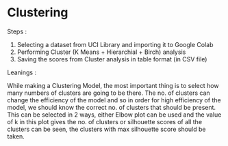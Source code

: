 # Clustering

Steps :

1. Selecting a dataset from UCI Library and importing it to Google Colab
2. Performing Cluster (K Means + Hierarchial + Birch) analysis
3. Saving the scores from Cluster analysis in table format (in CSV file)

Leanings :

While making a Clustering Model, the most important thing is to select how many numbers of clusters are going to be there. The no. of clusters can change the efficiency of the model and so in order for high efficiency of the model, we should know the correct no. of clusters that should be present. This can be selected in 2 ways, either Elbow plot can be used and the value of k in this plot gives the no. of clusters or silhouette scores of all the clusters can be seen, the clusters with max silhouette score should be taken.
